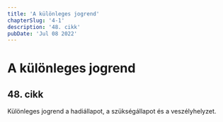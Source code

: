 ```yaml
---
title: 'A különleges jogrend'
chapterSlug: '4-1'
description: '48. cikk'
pubDate: 'Jul 08 2022'
---
```


# A különleges jogrend

## 48. cikk
Különleges jogrend a hadiállapot, a szükségállapot és a veszélyhelyzet.
